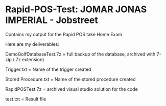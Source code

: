 # Rapid-POS-Test: JOMAR JONAS IMPERIAL - Jobstreet
Contains my output for the Rapid POS take Home Exam

Here are my deliverables:

DemoGolfDatabaseTest.7z = full backup of the database, archived with 7-zip (.7z extension) 

Trigger.txt = Name of the trigger created

Stored Procedure.txt = Name of the stored procedure created

RapidPOSTest.7z = archived visual studio solution for the code

test.txt = Result file
